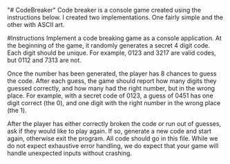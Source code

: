 "# CodeBreaker" 
Code breaker is a console game created using the instructions below. I created two implementations. One fairly simple and the other with ASCII art.

#Instructions
Implement a code breaking game as a console application. At the beginning of the game, it randomly generates a secret 4 digit code.
Each digit should be unique. For example, 0123 and 3217 are valid codes, but 0112 and 7313 are not.

Once the number has been generated, the player has 8 chances to guess the code. After each guess, the game should report how many digits
they guessed correctly, and how many had the right number, but in the wrong place. For example, with a secret code of 0123, a guess of 0451
has one digit correct (the 0), and one digit with the right number in the wrong place (the 1).

After the player has either correctly broken the code or run out of guesses, ask if they would like to play again. If so, generate a new
code and start again, otherwise exit the program.
All code should go in this file. While we do not expect exhaustive error handling, we do expect that your game will handle unexpected inputs without crashing.